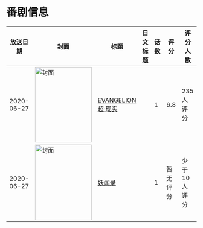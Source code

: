 # 番剧信息

|放送日期|封面|标题|日文标题|话数|评分|评分人数|
|---|---|---|---|---|---|---|
|2020-06-27|<img src="//lain.bgm.tv/pic/cover/c/2b/3a/309905_51KZD.jpg" alt="封面" style="width:150px;height:200px;object-fit:cover;">|[EVANGELION 超·现实](https://bangumi.tv/subject/309905)||1|6.8|235人评分|
|2020-06-27|<img src="//lain.bgm.tv/pic/cover/c/67/2c/326981_iN6Ln.jpg" alt="封面" style="width:150px;height:200px;object-fit:cover;">|[妖闻录](https://bangumi.tv/subject/326981)||1|暂无评分|少于10人评分|
